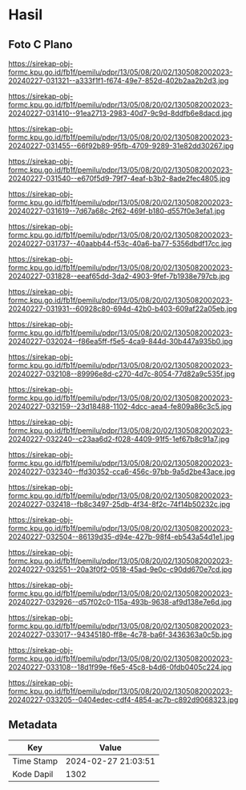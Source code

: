 # Hasil

## Foto C Plano

https://sirekap-obj-formc.kpu.go.id/fb1f/pemilu/pdpr/13/05/08/20/02/1305082002023-20240227-031321--a333f1f1-f674-49e7-852d-402b2aa2b2d3.jpg

https://sirekap-obj-formc.kpu.go.id/fb1f/pemilu/pdpr/13/05/08/20/02/1305082002023-20240227-031410--91ea2713-2983-40d7-9c9d-8ddfb6e8dacd.jpg

https://sirekap-obj-formc.kpu.go.id/fb1f/pemilu/pdpr/13/05/08/20/02/1305082002023-20240227-031455--66f92b89-95fb-4709-9289-31e82dd30267.jpg

https://sirekap-obj-formc.kpu.go.id/fb1f/pemilu/pdpr/13/05/08/20/02/1305082002023-20240227-031540--e670f5d9-79f7-4eaf-b3b2-8ade2fec4805.jpg

https://sirekap-obj-formc.kpu.go.id/fb1f/pemilu/pdpr/13/05/08/20/02/1305082002023-20240227-031619--7d67a68c-2f62-469f-b180-d557f0e3efa1.jpg

https://sirekap-obj-formc.kpu.go.id/fb1f/pemilu/pdpr/13/05/08/20/02/1305082002023-20240227-031737--40aabb44-f53c-40a6-ba77-5356dbdf17cc.jpg

https://sirekap-obj-formc.kpu.go.id/fb1f/pemilu/pdpr/13/05/08/20/02/1305082002023-20240227-031828--eeaf65dd-3da2-4903-9fef-7b1938e797cb.jpg

https://sirekap-obj-formc.kpu.go.id/fb1f/pemilu/pdpr/13/05/08/20/02/1305082002023-20240227-031931--60928c80-694d-42b0-b403-609af22a05eb.jpg

https://sirekap-obj-formc.kpu.go.id/fb1f/pemilu/pdpr/13/05/08/20/02/1305082002023-20240227-032024--f86ea5ff-f5e5-4ca9-844d-30b447a935b0.jpg

https://sirekap-obj-formc.kpu.go.id/fb1f/pemilu/pdpr/13/05/08/20/02/1305082002023-20240227-032108--89996e8d-c270-4d7c-8054-77d82a9c535f.jpg

https://sirekap-obj-formc.kpu.go.id/fb1f/pemilu/pdpr/13/05/08/20/02/1305082002023-20240227-032159--23d18488-1102-4dcc-aea4-fe809a86c3c5.jpg

https://sirekap-obj-formc.kpu.go.id/fb1f/pemilu/pdpr/13/05/08/20/02/1305082002023-20240227-032240--c23aa6d2-f028-4409-91f5-1ef67b8c91a7.jpg

https://sirekap-obj-formc.kpu.go.id/fb1f/pemilu/pdpr/13/05/08/20/02/1305082002023-20240227-032340--ffd30352-cca6-456c-97bb-9a5d2be43ace.jpg

https://sirekap-obj-formc.kpu.go.id/fb1f/pemilu/pdpr/13/05/08/20/02/1305082002023-20240227-032418--fb8c3497-25db-4f34-8f2c-74f14b50232c.jpg

https://sirekap-obj-formc.kpu.go.id/fb1f/pemilu/pdpr/13/05/08/20/02/1305082002023-20240227-032504--86139d35-d94e-427b-98f4-eb543a54d1e1.jpg

https://sirekap-obj-formc.kpu.go.id/fb1f/pemilu/pdpr/13/05/08/20/02/1305082002023-20240227-032551--20a3f0f2-0518-45ad-9e0c-c90dd670e7cd.jpg

https://sirekap-obj-formc.kpu.go.id/fb1f/pemilu/pdpr/13/05/08/20/02/1305082002023-20240227-032926--d57f02c0-115a-493b-9638-af9d138e7e6d.jpg

https://sirekap-obj-formc.kpu.go.id/fb1f/pemilu/pdpr/13/05/08/20/02/1305082002023-20240227-033017--94345180-ff8e-4c78-ba6f-3436363a0c5b.jpg

https://sirekap-obj-formc.kpu.go.id/fb1f/pemilu/pdpr/13/05/08/20/02/1305082002023-20240227-033108--18d1f99e-f6e5-45c8-b4d6-0fdb0405c224.jpg

https://sirekap-obj-formc.kpu.go.id/fb1f/pemilu/pdpr/13/05/08/20/02/1305082002023-20240227-033205--0404edec-cdf4-4854-ac7b-c892d9068323.jpg


## Metadata

| Key        | Value               |
| ---------- | ------------------- |
| Time Stamp | 2024-02-27 21:03:51 |
| Kode Dapil | 1302                |



